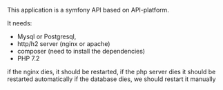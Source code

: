 This application is a symfony API based on API-platform.

It needs: 

- Mysql or Postgresql,
- http/h2 server (nginx or apache)  
- composer (need to install the dependencies)
- PHP 7.2

if the nginx dies, it should be restarted, if the php server dies it should be restarted automatically
if the database dies, we should restart it manually
